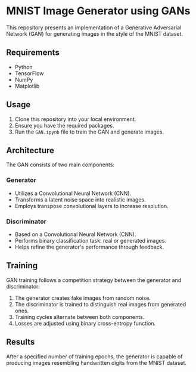 # MNIST Image Generator using GANs

This repository presents an implementation of a Generative Adversarial Network (GAN) for generating images in the style of the MNIST dataset.

## Requirements

- Python
- TensorFlow
- NumPy
- Matplotlib

## Usage

1. Clone this repository into your local environment.
2. Ensure you have the required packages.
3. Run the `GAN.ipynb` file to train the GAN and generate images.

## Architecture

The GAN consists of two main components:

### Generator

- Utilizes a Convolutional Neural Network (CNN).
- Transforms a latent noise space into realistic images.
- Employs transpose convolutional layers to increase resolution.

### Discriminator

- Based on a Convolutional Neural Network (CNN).
- Performs binary classification task: real or generated images.
- Helps refine the generator's performance through feedback.

## Training

GAN training follows a competition strategy between the generator and discriminator:

1. The generator creates fake images from random noise.
2. The discriminator is trained to distinguish real images from generated ones.
3. Training cycles alternate between both components.
4. Losses are adjusted using binary cross-entropy function.

## Results

After a specified number of training epochs, the generator is capable of producing images resembling handwritten digits from the MNIST dataset.
